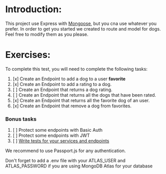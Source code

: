 # Introduction:

This project use Express with [Mongoose](https://mongoosejs.com/), but you cna use whatever you prefer.
In order to get you started we created to route and model for dogs. Feel free to modify them as you please.

# Exercises:

To complete this test, you will need to complete the following tasks:

1. [x] Create an Endpoint to add a dog to a user **favorite**
2. [x] Create an Endpoint to add a rating to a dog.
3. [ ] Create an Endpoint that returns a dog rating.
4. [ ] Create an Endpoint that returns all the dogs that have been rated.
5. [x] Create an Endpoint that returns all the favorite dog of an user.
6. [x] Create an Endpoint that remove a dog from favorites.

### Bonus tasks

1. [ ] Protect some endpoints with Basic Auth
2. [ ] Protect some endpoints with JWT
3. [ ] [Write tests for your services and endpoints](https://docs.nestjs.com/fundamentals/testing)

We recommend to use Passport.js for any authentication.

Don't forget to add a .env file with your ATLAS_USER and ATLAS_PASSWORD if you are using MongoDB Atlas for your database
